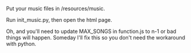 Put your music files in /resources/music.

Run init_music.py, then open the html page.

Oh, and you'll need to update MAX_SONGS in function.js to n-1 or bad things will happen. Someday I'll fix this so you don't need the workaround with python.
